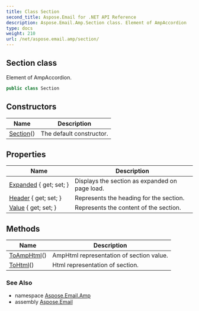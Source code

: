```yaml
---
title: Class Section
second_title: Aspose.Email for .NET API Reference
description: Aspose.Email.Amp.Section class. Element of AmpAccordion
type: docs
weight: 210
url: /net/aspose.email.amp/section/
---
```

## Section class

Element of AmpAccordion.

```csharp
public class Section
```

## Constructors

| Name | Description |
| --- | --- |
| [Section](section/)() | The default constructor. |

## Properties

| Name | Description |
| --- | --- |
| [Expanded](../../aspose.email.amp/section/expanded/) { get; set; } | Displays the section as expanded on page load. |
| [Header](../../aspose.email.amp/section/header/) { get; set; } | Represents the heading for the section. |
| [Value](../../aspose.email.amp/section/value/) { get; set; } | Represents the content of the section. |

## Methods

| Name | Description |
| --- | --- |
| [ToAmpHtml](../../aspose.email.amp/section/toamphtml/)() | AmpHtml representation of section value. |
| [ToHtml](../../aspose.email.amp/section/tohtml/)() | Html representation of section. |

### See Also

* namespace [Aspose.Email.Amp](../../aspose.email.amp/)
* assembly [Aspose.Email](../../)



